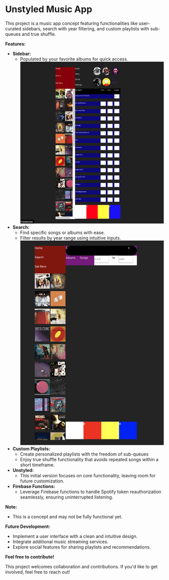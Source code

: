 # Unstyled Music App

This project is a music app concept featuring functionalities like user-curated sidebars, search with year filtering, and custom playlists with sub-queues and true shuffle.

**Features:**

  * **Sidebar:**
      * Populated by your favorite albums for quick access.
      ![GetRecs](images/GetRecs.jpg)
  * **Search:**
      * Find specific songs or albums with ease.
      * Filter results by year range using intuitive inputs.
      ![Search](images/Search.jpg)
  * **Custom Playlists:**
      * Create personalized playlists with the freedom of sub-queues
      * Enjoy true shuffle functionality that avoids repeated songs within a short timeframe.
  * **Unstyled:**
      * This initial version focuses on core functionality, leaving room for future customization.
  * **Firebase Functions:**
      * Leverage Firebase functions to handle Spotify token reauthorization seamlessly, ensuring uninterrupted listening.

**Note:**

  * This is a concept and may not be fully functional yet.

**Future Development:**

  * Implement a user interface with a clean and intuitive design.
  * Integrate additional music streaming services.
  * Explore social features for sharing playlists and recommendations.

**Feel free to contribute\!**

This project welcomes collaboration and contributions. If you'd like to get involved, feel free to reach out\!